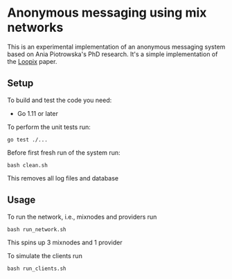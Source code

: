# Anonymous messaging using mix networks

This is an experimental implementation of an anonymous messaging system based on
Ania Piotrowska's PhD research. It's a simple implementation of the [Loopix](https://arxiv.org/abs/1703.00536)
paper.

## Setup

To build and test the code you need:

* Go 1.11 or later

To perform the unit tests run:

```shell
go test ./...
```

Before first fresh run of the system run:

```shell
bash clean.sh
```

This removes all log files and database

## Usage

To run the network, i.e., mixnodes and providers run

```shell
bash run_network.sh
```

This spins up 3 mixnodes and 1 provider

To simulate the clients run

```shell
bash run_clients.sh
```
